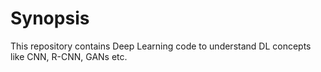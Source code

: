 # Synopsis

This repository contains Deep Learning code to understand DL concepts like CNN, R-CNN, GANs etc. 

